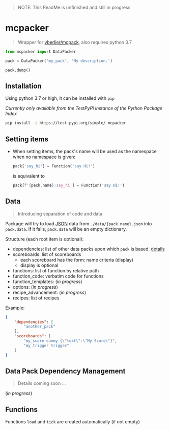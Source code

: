 >NOTE: This ReadMe is unfinished and still in progress

# mcpacker
> Wrapper for [vberlier/mcpack](https://github.com/vberlier/mcpack), also requires python 3.7

```python
from mcpacker import DataPacker

pack = DataPacker('my_pack', 'My description.')

pack.dump()
```

## Installation

Using python 3.7 or high, it can be installed with ```pip```

_Currently only available from the TestPyPi instance of the Python Package Index_

```bash
pip install -i https://test.pypi.org/simple/ mcpacker
```

## Setting items

- When setting items, the pack's name will be used as the namespace when no namespace is given:

    ```python
    pack['say_hi'] = Function('say Hi!')
    ```
    is equivalent to
    ```python
    pack[f'{pack.name}:say_hi'] = Function('say Hi!')
    ```

## Data

> Introducing separation of code and data

Package will try to load [JSON](https://www.json.org/) data from ```./data/{pack.name}.json``` into ```pack.data```. If it fails, ```pack.data``` will be an empty dictionary.

Structure (each root item is optional):

- dependencies: list of other data packs upon which ```pack``` is based. [details](#data-pack-dependency-management)
- scoreboards: list of scoreboards
   - each scoreboard has the form: name criteria (display)
   - display is optional
- functions: list of function by relative path
- function_code: verbatim code for functions
- function_templates: (_in progress_)
- options: (_in progress_)
- recipe_advancement: (_in progress_)
- recipes: list of recipes

Example:
```json
{
    "dependencies": [
        "another_pack"
    ],
    "scoreboards": [
        "my_score dummy {\"text\":\"My Score\"}",
        "my_trigger trigger"
    ]
}
```

## Data Pack Dependency Management

> Details coming soon ...

(_in progress_)

## Functions

Functions ```load``` and ```tick``` are created automatically (if not empty)

